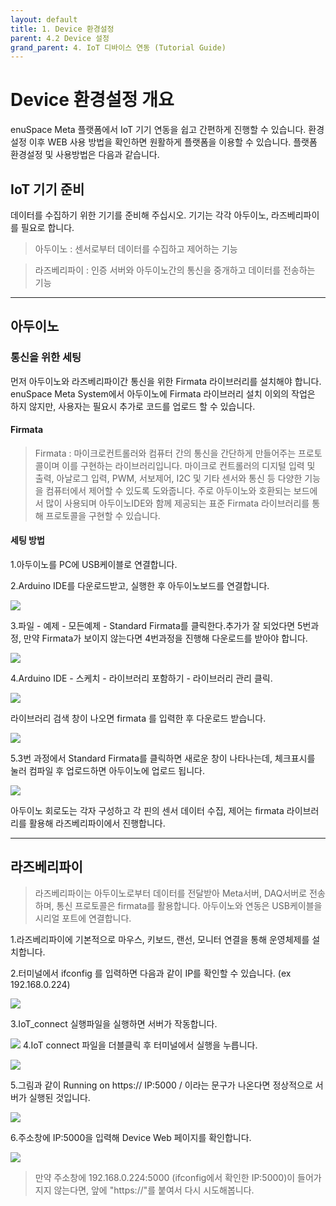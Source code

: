 ```yaml
---
layout: default
title: 1. Device 환경설정
parent: 4.2 Device 설정
grand_parent: 4. IoT 디바이스 연동 (Tutorial Guide)
---
```


# Device 환경설정 개요

enuSpace Meta 플랫폼에서 IoT 기기 연동을 쉽고 간편하게 진행할 수 있습니다. 환경설정 이후 WEB 사용 방법을 확인하면 원활하게 플랫폼을 이용할 수 있습니다. 플랫폼 환경설정 및 사용방법은 다음과 같습니다.

## IoT 기기 준비

데이터를 수집하기 위한 기기를 준비해 주십시오. 기기는 각각 아두이노, 라즈베리파이를 필요로 합니다.

> 아두이노 : 센서로부터 데이터를 수집하고 제어하는 기능
 
> 라즈베리파이 : 인증 서버와 아두이노간의 통신을 중개하고 데이터를 전송하는 기능

<hr>

## 아두이노

### 통신을 위한 세팅

먼저 아두이노와 라즈베리파이간 통신을 위한 Firmata 라이브러리를 설치해야 합니다. enuSpace Meta System에서 아두이노에 Firmata 라이브러리 설치 이외의 작업은 하지 않지만, 사용자는 필요시 추가로 코드를 업로드 할 수 있습니다.

#### Firmata 

> Firmata : 마이크로컨트롤러와 컴퓨터 간의 통신을 간단하게 만들어주는 프로토콜이며 이를 구현하는 라이브러리입니다. 마이크로 컨트롤러의 디지털 입력 및 출력, 아날로그 입력, PWM, 서보제어, I2C 및 기타 센서와 통신 등 다양한 기능을 컴퓨터에서 제어할 수 있도록 도와줍니다. 주로 아두이노와 호환되는 보드에서 많이 사용되며 아두이노IDE와 함께 제공되는 표준 Firmata 라이브러리를 통해 프로토콜을 구현할 수 있습니다.

#### 세팅 방법
1.아두이노를 PC에 USB케이블로 연결합니다.

2.Arduino IDE를 다운로드받고, 실행한 후 아두이노보드를 연결합니다.

![](./assets/ArduinoIDE.png)

3.파일 - 예제 - 모든예제 - Standard Firmata를 클릭한다.추가가 잘 되었다면 5번과정, 만약 Firmata가 보이지 않는다면 4번과정을 진행해 다운로드를 받아야 합니다.

![](./assets/firmata_library.png)

4.Arduino IDE - 스케치 - 라이브러리 포함하기 - 라이브러리 관리 클릭.

![](./assets/arduino_library.png)

라이브러리 검색 창이 나오면 firmata 를 입력한 후 다운로드 받습니다.

![](./assets/download_Firmata.png)

5.3번 과정에서 Standard Firmata를 클릭하면 새로운 창이 나타나는데, 체크표시를 눌러 컴파일 후 업로드하면 아두이노에 업로드 됩니다.

![](./assets/upload_arduino.png)

아두이노 회로도는 각자 구성하고 각 핀의 센서 데이터 수집, 제어는 firmata 라이브러리를 활용해 라즈베리파이에서 진행합니다.

<hr>

## 라즈베리파이 

> 라즈베리파이는 아두이노로부터 데이터를 전달받아 Meta서버, DAQ서버로 전송하며, 통신 프로토콜은 firmata를 활용합니다. 아두이노와 연동은 USB케이블을 시리얼 포트에 연결합니다.

1.라즈베리파이에 기본적으로 마우스, 키보드, 랜선, 모니터 연결을 통해 운영체제를 설치합니다. 

2.터미널에서 ifconfig 를 입력하면 다음과 같이 IP를 확인할 수 있습니다. (ex 192.168.0.224)
  
![](./assets/ifconfig.png)

3.IoT_connect 실행파일을 실행하면 서버가 작동합니다.

![](./assets/run_file.png)
4.IoT connect 파일을 더블클릭 후 터미널에서 실행을 누릅니다.

![](./assets/terminal_run.png)

5.그림과 같이 Running on https:// IP:5000 / 이라는 문구가 나온다면 정상적으로 서버가 실행된 것입니다.

![](./assets/run_url.png)

6.주소창에 IP:5000을 입력해 Device Web 페이지를 확인합니다.

![](./assets/server_url_page.png)

> 만약 주소창에 192.168.0.224:5000 (ifconfig에서 확인한 IP:5000)이 들어가지지 않는다면, 앞에 "https://"를 붙여서 다시 시도해봅니다.
